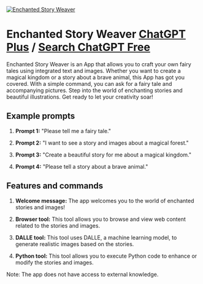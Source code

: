 
[![Enchanted Story Weaver](https://files.oaiusercontent.com/file-KxLX4asq3kZ25Zsg5Oyt8wmU?se=2123-10-18T14%3A01%3A28Z&sp=r&sv=2021-08-06&sr=b&rscc=max-age%3D31536000%2C%20immutable&rscd=attachment%3B%20filename%3D82e11229-cd0c-42fc-84be-b81ad19a87ac.png&sig=Fcrsjq%2Bnj62rAXWk2TLommE5o5XNXf99rjQcRV0jdRY%3D)](https://chat.openai.com/g/g-56aUtyaYF-enchanted-story-weaver)

# Enchanted Story Weaver [ChatGPT Plus](https://chat.openai.com/g/g-56aUtyaYF-enchanted-story-weaver) / [Search ChatGPT Free](https://gptcall.net/index.html#/?search=Enchanted%20Story%20Weaver)

Enchanted Story Weaver is an App that allows you to craft your own fairy tales using integrated text and images. Whether you want to create a magical kingdom or a story about a brave animal, this App has got you covered. With a simple command, you can ask for a fairy tale and accompanying pictures. Step into the world of enchanting stories and beautiful illustrations. Get ready to let your creativity soar!

## Example prompts

1. **Prompt 1:** "Please tell me a fairy tale."

2. **Prompt 2:** "I want to see a story and images about a magical forest."

3. **Prompt 3:** "Create a beautiful story for me about a magical kingdom."

4. **Prompt 4:** "Please tell a story about a brave animal."

## Features and commands

1. **Welcome message:** The app welcomes you to the world of enchanted stories and images!

2. **Browser tool:** This tool allows you to browse and view web content related to the stories and images.

3. **DALLE tool:** This tool uses DALLE, a machine learning model, to generate realistic images based on the stories.

4. **Python tool:** This tool allows you to execute Python code to enhance or modify the stories and images.

Note: The app does not have access to external knowledge.


